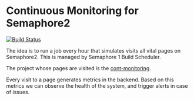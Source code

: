 # Continuous Monitoring for Semaphore2

[![Build Status](https://semaphore.semaphoreci.com/badges/cont-monitoring-eins/branches/set-up-semaphore.svg?style=shields)](https://semaphore.semaphoreci.com/projects/cont-monitoring-eins)

The idea is to run a job every hour that simulates visits all vital pages on
Semaphore2. This is managed by Semaphore 1 Build Scheduler.

The project whose pages are visited is the
[cont-monitoring](https://semaphore.semaphoreci.com/projects/cont-monitoring).

Every visit to a page generates metrics in the backend. Based on this metrics we
can observe the health of the system, and trigger alerts in case of issues.


